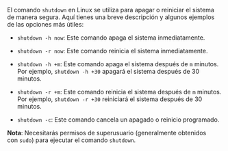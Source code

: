El comando `shutdown` en Linux se utiliza para apagar o reiniciar el sistema de manera segura. Aquí tienes una breve descripción y algunos ejemplos de las opciones más útiles:

- `shutdown -h now`: Este comando apaga el sistema inmediatamente.
    
- `shutdown -r now`: Este comando reinicia el sistema inmediatamente.
    
- `shutdown -h +m`: Este comando apaga el sistema después de `m` minutos. Por ejemplo, `shutdown -h +30` apagará el sistema después de 30 minutos.
    
- `shutdown -r +m`: Este comando reinicia el sistema después de `m` minutos. Por ejemplo, `shutdown -r +30` reiniciará el sistema después de 30 minutos.
    
- `shutdown -c`: Este comando cancela un apagado o reinicio programado.
    

**Nota**: Necesitarás permisos de superusuario (generalmente obtenidos con `sudo`) para ejecutar el comando `shutdown`.